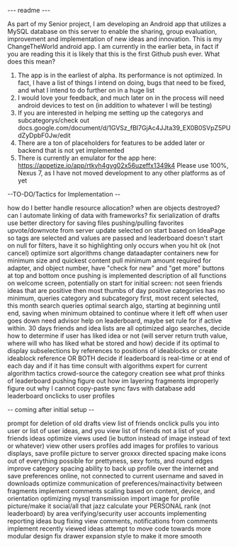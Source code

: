 --- readme ---

As part of my Senior project, I am developing an Android app that utilizes a MySQL database on this server to enable the sharing, group evaluation, improvement and implementation of new ideas and innovation.
This is my ChangeTheWorld android app. I am currently in the earlier beta, in fact if you are reading this it is likely that this is the first Github push ever. What does this mean?
1. The app is in the earliest of alpha. Its performance is not optimized. In fact, I have a list of things I intend on doing, bugs that need to be fixed, and what I intend to do further on in a huge list
2. I would love your feedback, and much later on in the process will need android devices to test on (in addition to whatever I will be testing)
3. If you are interested in helping me setting up the categorys and subcategorys/check out docs.google.com/document/d/1GVSz_fBI7GjAc4JJta39_EX0B0SVpZ5PUdZyDpbF0Jw/edit
4. There are a ton of placeholders for features to be added later or backend that is not yet implemented
5. There is currently an emulator for the app here: https://appetize.io/app/rtkyh4gvg02x56uzeffx1349k4
Please use 100%, Nexus 7, as I have not moved development to any other platforms as of yet

--TO-DO/Tactics for Implementation --

how do I better handle resource allocation? when are objects destroyed? can I automate linking of data with frameworks?
fix serialization of drafts
use better directory for saving files
pushing/pulling favorites upvote/downvote from server
update selected on start based on IdeaPage so tags are selected and values are passed and leaderboard doesn't start on null
for filters, have it so highlighting only occurs when you hit ok (not cancel)
optimize sort algorithms change dataadapter containers new for minimum size and quickest content
pull minimum amount required for adapter, and object number, 
have "check for new" and "get more" buttons at top and bottom once pushing is implemented
description of all functions on welcome screen, potentially on start
for initial screen: not seen friends ideas that are positive  then most thumbs of day positive
categories has no minimum, queries category and subcategory first, most recent selected, this month
search queries optimal search algo, starting at beginning until end, saving when minimum obtained to continue where it left off when user goes down
need advisor help on leaderboard, maybe set rule for if active within. 30 days
friends and idea lists are all optimized algo searches, decide how to determine if user has liked idea or not (will server return truth value, where will who has liked what be stored and how)
decide if its optimal to display subselections by references to positions of ideablocks or create ideablock reference OR BOTH
decide if leaderboard is real-time or at end of each day and if it has time
consult with algorithms expert for current algorithm tactics
crowd-source the category creation
see what prof thinks of leaderboard pushing
figure out how im layering fragments improperly
figure out why I cannot copy-paste
sync favs with database
add leaderboard onclicks to user profiles

-- coming after initial setup --

prompt for deletion of old drafts
view list of friends  onclick pulls you into user or list of user ideas, and you view list of friends not a list of your friends ideas
optimize views used (ie button instead of image instead of text or whatever)
view other users profiles 
add images for profiles to various displays, save profile picture to server
groxxx directed spacing
make icons out of everything possible for prettyness, sexy fonts, and round edges
improve category spacing
ability to back up profile over the internet and save preferences online, not connected to current username and saved in downloads
optimize communication of preferences/mainactivity between fragments
implement comments
scaling based on content, device, and orientation
optimizing mysql transmission
import image for profile picture/make it social/all that jazz
calculate your PERSONAL rank (not leaderboard) by area
verifying/security user accounts
implementing reporting ideas
bug fixing
view comments, notifications from comments
implement recently viewed ideas
attempt to move code towards more modular design
fix drawer expansion style to make it more smooth
